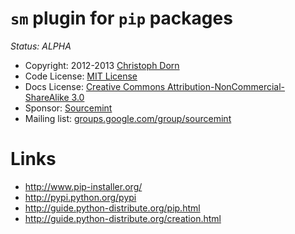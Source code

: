 `sm` plugin for `pip` packages
==============================

*Status: ALPHA*

  * Copyright: 2012-2013 [Christoph Dorn](http://www.christophdorn.com/)
  * Code License: [MIT License](http://www.opensource.org/licenses/mit-license.php)
  * Docs License: [Creative Commons Attribution-NonCommercial-ShareAlike 3.0](http://creativecommons.org/licenses/by-nc-sa/3.0/)
  * Sponsor: [Sourcemint](http://sourcemint.com/)
  * Mailing list: [groups.google.com/group/sourcemint](http://groups.google.com/group/sourcemint)


Links
=====

  * http://www.pip-installer.org/
  * http://pypi.python.org/pypi
  * http://guide.python-distribute.org/pip.html
  * http://guide.python-distribute.org/creation.html
